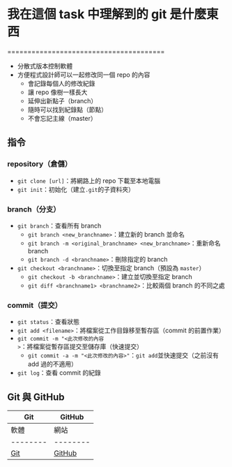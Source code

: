 # 我在這個 task 中理解到的 git 是什麼東西
=======================================

- 分散式版本控制軟體
- 方便程式設計師可以一起修改同一個 repo 的內容
	- 會記錄每個人的修改紀錄
	- 讓 repo 像樹一樣長大
	- 延伸出新點子（branch）
	- 隨時可以找到紀錄點（節點）
	- 不會忘記主線（master）


## 指令

### repository（倉儲）
- `git clone [url]`：將網路上的 repo 下載至本地電腦
- `git init`：初始化（建立`.git`的子資料夾）


### branch（分支）
- `git branch`：查看所有 branch
	- `git branch <new_branchname>`：建立新的 branch 並命名
	- `git branch -m <original_branchname> <new_branchname>`：重新命名 branch
	- `git branch -d <branchname>`：刪除指定的 branch
- `git checkout <branchname>`：切換至指定 branch（預設為 `master`）
	- `git checkout -b <branchname>`：建立並切換至指定 branch
	- `git diff <branchname1> <branchname2>`：比較兩個 branch 的不同之處


### commit（提交）
- `git status`：查看狀態
- `git add <filename>`：將檔案從工作目錄移至暫存區（commit 的前置作業）
- `git commit -m "<此次修改的內容>`：將檔案從暫存區提交至儲存庫（快速提交）
	- `git commit -a -m "<此次修改的內容>"`：`git add`並快速提交（之前沒有 add 過的不適用）
- `git log`：查看 commit 的紀錄


## Git 與 GitHub
| Git | GitHub |
| -------- | -------- |
| 軟體 |  網站  |
| -------- | -------- |
| [Git](https://git-scm.com/) | [GitHub](https://github.com/) |
